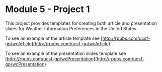 # Module 5 - Project 1

This project provides templates for creating both article and presentation slides for Weather Information Preferences in the United States.

To see an example of the article template see [http://rpubs.com/ucsf-gp/wcArticle](http://rpubs.com/ucsf-gp/wcArticle)

To see an example of the presentation slides template see [http://rpubs.com/ucsf-gp/wcPresentation](http://rpubs.com/ucsf-gp/wcPresentation)



